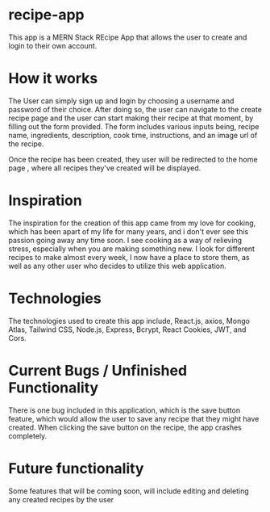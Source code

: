 # recipe-app
This app is a MERN Stack REcipe App that allows the user to create and login to their own account. 

# How it works
The User can simply sign up and login by choosing a username and password of their choice. After doing so, the user can navigate to the create recipe page and the user can start making their recipe at that moment, by filling out the form provided. The form includes various inputs being, recipe name, ingredients, description, cook time, instructions, and an image url of the recipe.

Once the recipe has been created, they user will be redirected to the home page , where all recipes they've created will be displayed.


# Inspiration
The inspiration for the creation of this app came from my love for cooking, which has been apart of my life for many years, and i don't ever see this passion going away any time soon. I see cooking as a way of relieving stress, especially when you are making something new. I look for different recipes to make almost every week, I now have a place to store them, as well as any other user who decides to utilize this web application. 

# Technologies
The technologies used to create this app include, React.js, axios, Mongo Atlas, Tailwind CSS, Node.js, Express, Bcrypt, React Cookies, JWT, and Cors.


# Current Bugs / Unfinished Functionality 
There is one bug included in this application, which is the save button feature, which would allow the user to save any recipe that they might have created. When clicking the save button on the recipe, the app crashes completely. 

# Future functionality
Some features that will be coming soon, will include editing and deleting any created recipes by the user
